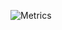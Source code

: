 ![Metrics](https://gist.github.com/FayneAldan/f4374de3220bda127a3a77c2b51e2029/raw/10413888539cb655d7c57f8a8700347af6ebd403/github-metrics.svg)
